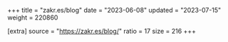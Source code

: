 +++
title = "zakr.es/blog"
date = "2023-06-08"
updated = "2023-07-15"
weight = 220860

[extra]
source = "https://zakr.es/blog/"
ratio = 17
size = 216
+++
